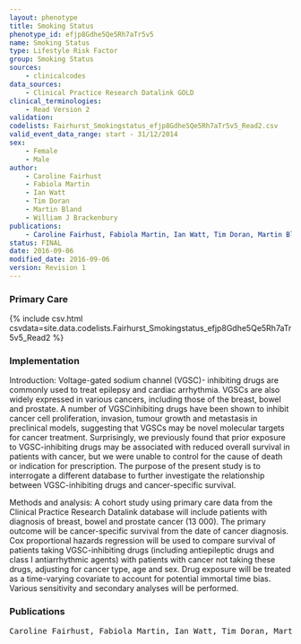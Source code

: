 ```yaml
---
layout: phenotype
title: Smoking Status
phenotype_id: efjp8Gdhe5Qe5Rh7aTr5v5
name: Smoking Status
type: Lifestyle Risk Factor
group: Smoking Status
sources: 
    - clinicalcodes
data_sources:
    - Clinical Practice Research Datalink GOLD
clinical_terminologies:
    - Read Version 2
validation:
codelists: Fairhurst_Smokingstatus_efjp8Gdhe5Qe5Rh7aTr5v5_Read2.csv
valid_event_data_range: start - 31/12/2014
sex:
    - Female
    - Male
author:
    - Caroline Fairhust
    - Fabiola Martin
    - Ian Watt
    - Tim Doran
    - Martin Bland
    - William J Brackenbury    
publications:
    - Caroline Fairhust, Fabiola Martin, Ian Watt, Tim Doran, Martin Bland, William J Brackenbury, Sodium channel-inhibiting drugs and cancer survival: protocol for a cohort study using the CPRD primary care database. BMJ Open, 6(e0111661),  2016.
status: FINAL
date: 2016-09-06
modified_date: 2016-09-06
version: Revision 1
---
```


### Primary Care

{% include csv.html csvdata=site.data.codelists.Fairhurst_Smokingstatus_efjp8Gdhe5Qe5Rh7aTr5v5_Read2 %}


### Implementation

Introduction: 
Voltage-gated sodium channel (VGSC)- inhibiting drugs are commonly used to treat epilepsy and cardiac arrhythmia. VGSCs are also widely
expressed in various cancers, including those of the breast, bowel and prostate. A number of VGSCinhibiting drugs have been shown to inhibit cancer cell
proliferation, invasion, tumour growth and metastasis in preclinical models, suggesting that VGSCs may be novel molecular targets for cancer treatment.
Surprisingly, we previously found that prior exposure to VGSC-inhibiting drugs may be associated with reduced overall survival in patients with cancer, but we
were unable to control for the cause of death or indication for prescription. The purpose of the present study is to interrogate a different database to further
investigate the relationship between VGSC-inhibiting drugs and cancer-specific survival.

Methods and analysis: A cohort study using primary care data from the Clinical Practice Research Datalink database will include patients with diagnosis of breast, bowel and prostate cancer (13 000). The
primary outcome will be cancer-specific survival from the date of cancer diagnosis. Cox proportional hazards regression will be used to compare survival of patients
taking VGSC-inhibiting drugs (including antiepileptic drugs and class I antiarrhythmic agents) with patients with cancer not taking these drugs, adjusting for
cancer type, age and sex. Drug exposure will be treated as a time-varying covariate to account for potential immortal time bias. Various sensitivity and secondary
analyses will be performed.

### Publications

<pre>
Caroline Fairhust, Fabiola Martin, Ian Watt, Tim Doran, Martin Bland, William J Brackenbury, Sodium channel-inhibiting drugs and cancer survival: protocol for a cohort study using the CPRD primary care database. BMJ Open, 6(e0111661),  2016.
</pre>
